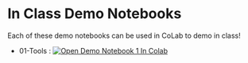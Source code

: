 # In Class Demo Notebooks

Each of these demo notebooks can be used in CoLab to demo in class!

* 01-Tools : [![Open Demo Notebook 1 In Colab](https://colab.research.google.com/assets/colab-badge.svg)](https://colab.research.google.com/github/nmattei/cmps3160/blob/master/_notebooks/01-Tools.ipynb)